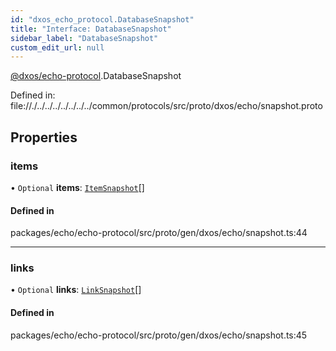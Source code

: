 ```yaml
---
id: "dxos_echo_protocol.DatabaseSnapshot"
title: "Interface: DatabaseSnapshot"
sidebar_label: "DatabaseSnapshot"
custom_edit_url: null
---
```


[@dxos/echo-protocol](../modules/dxos_echo_protocol.md).DatabaseSnapshot

Defined in:
  file://./../../../../../../../common/protocols/src/proto/dxos/echo/snapshot.proto

## Properties

### items

• `Optional` **items**: [`ItemSnapshot`](dxos_echo_protocol.ItemSnapshot.md)[]

#### Defined in

packages/echo/echo-protocol/src/proto/gen/dxos/echo/snapshot.ts:44

___

### links

• `Optional` **links**: [`LinkSnapshot`](dxos_echo_protocol.LinkSnapshot.md)[]

#### Defined in

packages/echo/echo-protocol/src/proto/gen/dxos/echo/snapshot.ts:45
